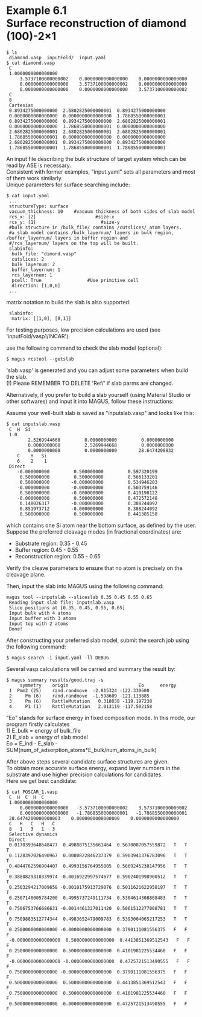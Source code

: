 Example 6.1  
Surface reconstruction of diamond (100)-2×1  
========================================  
```shell
$ ls  
 diamond.vasp  inputFold/  input.yaml  
$ cat diamond.vasp  
 C  
 1.0000000000000000  
     3.5737100000000002    0.0000000000000000    0.0000000000000000  
     0.0000000000000000    3.5737100000000002    0.0000000000000000  
     0.0000000000000000    0.0000000000000000    3.5737100000000002  
 C  
 8  
 Cartesian  
 0.8934275000000000  2.6802825000000001  0.8934275000000000  
 0.0000000000000000  0.0000000000000000  1.7868550000000001  
 0.8934275000000000  0.8934275000000000  2.6802825000000001  
 0.0000000000000000  1.7868550000000001  0.0000000000000000  
 2.6802825000000001  2.6802825000000001  2.6802825000000001  
 1.7868550000000001  0.0000000000000000  0.0000000000000000  
 2.6802825000000001  0.8934275000000000  0.8934275000000000  
 1.7868550000000001  1.7868550000000001  1.7868550000000001  
```  
An input file describing the bulk structure of target system which can be read by ASE is necessary.  
Consistent with former examples, "input.yaml" sets all parameters and most of them work similarly.  
Unique parameters for surface searching include:  
```shell  
$ cat input.yaml  
 ...  
 structureType: surface  
 vacuum_thickness: 10    #vacuum thickness of both sides of slab model  
 rcs_x: [2]                      #size-x  
 rcs_y: [1]                        #size-y  
 #bulk structure in /bulk_file/ contains /cutslices/ atom layers.  
 #a slab model contains /bulk_layernum/ layers in bulk region, /buffer_layernum/ layers in buffer region and  
 #/rcs_layernum/ layers on the top will be built.  
 slabinfo:  
  bulk_file: "dimond.vasp"  
  cutslices: 2  
  bulk_layernum: 2  
  buffer_layernum: 1  
  rcs_layernum: 1  
  pcell: True                 #Use primitive cell  
  direction: [1,0,0]  
 ...  
```  
matrix notation to build the slab is also supported:  
```shell
 slabinfo:  
  matrix: [[1,0], [0,1]]  
```  
For testing purposes, low precision calculations are used (see 'inputFold/vasp1/INCAR').  
  
use the following command to check the slab model (optional):  
```shell
$ magus rcstool --getslab  
```
'slab.vasp' is generated and you can adjust some parameters when build the slab.  
(!) Please REMEMBER TO DELETE 'Ref/' if slab parms are changed.  

Alternatively, if you prefer to build a slab yourself (using Material Studio or other softwares) and input it into MAGUS, follow these instructions:

Assume your well-built slab is saved as "inputslab.vasp" and looks like this:

```shell
$ cat inputslab.vasp
 C  H  Si
 1.0
        2.5269944668         0.0000000000         0.0000000000
        0.0000000000         2.5269944668         0.0000000000
        0.0000000000         0.0000000000        28.6474208832
    C    H   Si
    6    2    1
 Direct
    -0.000000000         0.500000000         0.597320199
     0.500000000         0.500000000         0.566133201
     0.500000000        -0.000000000         0.534946203
    -0.000000000        -0.000000000         0.503759146
     0.500000000        -0.000000000         0.410198122
    -0.000000000         0.500000000         0.472572148
     0.148026317        -0.000000000         0.388244092
     0.851973712        -0.000000000         0.388244092
     0.500000000         0.500000000         0.441385150
```

which contains one Si atom near the bottom surface, as defined by the user. Suppose the preferred cleavage modes (in fractional coordinates) are:

- Substrate region:      0.35 - 0.45
- Buffer region:         0.45 - 0.55
- Reconstruction region: 0.55 - 0.65

Verify the cleave parameters to ensure that no atom is precisely on the cleavage plane.

Then, input the slab into MAGUS using the following command:

```
magus tool --inputslab --sliceslab 0.35 0.45 0.55 0.65
 Reading input slab file: inputslab.vasp
 Slice positions at [0.35, 0.45, 0.55, 0.65]
 Input bulk with 4 atoms
 Input buffer with 3 atoms
 Input top with 2 atoms
 Done!
```

After constructing your preferred slab model, submit the search job using the following command:

```shell
$ magus search -i input.yaml -ll DEBUG  
```  
Several vasp calculations will be carried and summary the result by:  
```shell
$ magus summary results/good.traj -s  
     symmetry    origin                          Eo      energy  
 1  Pmm2 (25)    rand.randmove  -2.815324 -122.330600  
 2     Pm (6)    rand.randmove  -1.598609 -121.113885  
 3     Pm (6)    RattleMutation   0.318038 -119.197238  
 4     P1 (1)    RattleMutation   2.013119 -117.502158  
```  
  
"Eo" stands for surface energy in fixed composition mode. In this mode, our program firstly calculates  
    1) E_bulk = energy of bulk_file  
    2) E_slab = energy of slab model    
Eo = E_ind - E_slab - SUM(num_of_adsorption_atoms*E_bulk/num_atoms_in_bulk)  
  
After above steps several candidate surface structures are given.  
To obtain more accurate surface energy, expand layer numbers in the substrate and use higher precision calculations for candidates.  
Here we get best candidate:  
```shell  
$ cat POSCAR_1.vasp  
 C  H  C  H  C  
 1.0000000000000000  
     0.0000000000000000   -3.5737100000000002    3.5737100000000002  
     0.0000000000000000   -1.7868550000000001   -1.7868550000000001  
 28.6474200000000003    0.0000000000000000    0.0000000000000000  
 C   H   C   H   C  
 8   1   3   1   3  
 Selective dynamics  
 Direct  
 0.0170393648648477  0.4988875135661464  0.5670087057559872   T   T   T  
 0.1128397026490967  0.0000822846237379  0.5903941376783096   T   T   T  
 0.4844762596904407  0.4993156764955805  0.5669245238147956   T   T   T  
 0.3880829310339974 -0.0016922997574677  0.5902401998900512   T   T   T  
 0.2503294217009658 -0.0010175913729076  0.5011621622958197   T   T   T  
 0.2507140005784200  0.4995737249111734  0.5304614308808483   T   T   T  
 0.7506753766686631 -0.0014461327011420  0.5061512277008781   T   T   T  
 0.7509883512774344  0.4983652479009783  0.5393004065217253   T   T   T  
 0.2500000000000000 -0.0000000000000000  0.3790111081556375   F   F   F  
 -0.0000000000000000  0.5000000000000000  0.4413851369512543   F   F   F  
 0.2500000000000000  0.5000000000000000  0.4101981225534460   F   F   F  
 -0.0000000000000000 -0.0000000000000000  0.4725721513490555   F   F   F  
 0.7500000000000000 -0.0000000000000000  0.3790111081556375   F   F   F  
 0.5000000000000000  0.5000000000000000  0.4413851369512543   F   F   F  
 0.7500000000000000  0.5000000000000000  0.4101981225534460   F   F   F  
 0.5000000000000000 -0.0000000000000000  0.4725721513490555   F   F   F  
```
